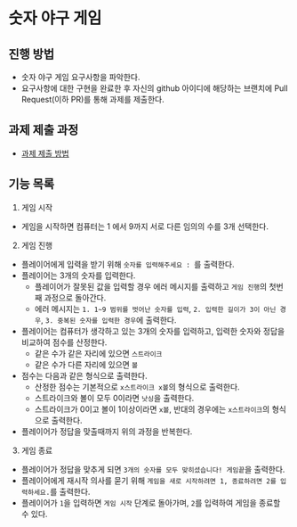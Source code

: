 # 숫자 야구 게임
## 진행 방법
* 숫자 야구 게임 요구사항을 파악한다.
* 요구사항에 대한 구현을 완료한 후 자신의 github 아이디에 해당하는 브랜치에 Pull Request(이하 PR)를 통해 과제를 제출한다.

## 과제 제출 과정
* [과제 제출 방법](https://github.com/next-step/nextstep-docs/tree/master/precourse)

## 기능 목록
1. 게임 시작
- 게임을 시작하면 컴퓨터는 1 에서 9까지 서로 다른 임의의 수를 3개 선택한다.
2. 게임 진행
- 플레이어에게 입력을 받기 위해 `숫자를 입력해주세요 : `를 출력한다.
- 플레이어는 3개의 숫자를 입력한다.
  - 플레이어가 잘못된 값을 입력할 경우 에러 메시지를 출력하고 `게임 진행`의 첫번째 과정으로 돌아간다.
  - 에러 메시지는 `1. 1~9 범위를 벗어난 숫자를 입력`, `2. 입력한 길이가 3이 아닌 경우`, `3. 중복된 숫자를 입력한 경우`에 출력한다.
- 플레이어는 컴퓨터가 생각하고 있는 3개의 숫자를 입력하고, 입력한 숫자와 정답을 비교하여 점수를 산정한다.
    - 같은 수가 같은 자리에 있으면 `스트라이크`
    - 같은 수가 다른 자리에 있으면 `볼`
- 점수는 다음과 같은 형식으로 출력한다.
  - 산정한 점수는 기본적으로 `x스트라이크 x볼`의 형식으로 출력한다.
  - 스트라이크와 볼이 모두 0이라면 `낫싱`을 출력한다.
  - 스트라이크가 0이고 볼이 1이상이라면 `x볼`, 반대의 경우에는 `x스트라이크`의 형식으로 출력한다.
- 플레이어가 정답을 맞출때까지 위의 과정을 반복한다.
3. 게임 종료
- 플레이어가 정답을 맞추게 되면 `3개의 숫자를 모두 맞히셨습니다! 게임끝`을 출력한다.
- 플레이어에게 재시작 의사를 묻기 위해 `게임을 새로 시작하려면 1, 종료하려면 2를 입력하세요.`를 출력한다.
- 플레이어가 `1`을 입력하면 `게임 시작` 단계로 돌아가며, `2`를 입력하여 게임을 종료할 수 있다.
  

